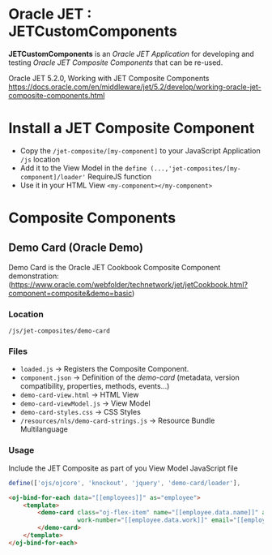 
# Oracle JET : JETCustomComponents

**JETCustomComponents** is an *Oracle JET Application* for developing and testing *Oracle JET Composite Components* that can be re-used.

Oracle JET 5.2.0, Working with JET Composite Components
https://docs.oracle.com/en/middleware/jet/5.2/develop/working-oracle-jet-composite-components.html

# Install a JET Composite Component
- Copy the ```/jet-composite/[my-component]``` to your JavaScript Application ```/js``` location
- Add it to the View Model in the ```define (...,'jet-composites/[my-component]/loader'``` RequireJS function
- Use it in your HTML View ```<my-component></my-component>```

# Composite Components

## Demo Card (Oracle Demo)

Demo Card is the Oracle JET Cookbook Composite Component demonstration: (https://www.oracle.com/webfolder/technetwork/jet/jetCookbook.html?component=composite&demo=basic)

### Location
```
/js/jet-composites/demo-card
```
### Files
- ```loaded.js```  -> Registers the Composite Component.
- ```component.json``` -> Definition of the *demo-card* (metadata, version compatibility, properties, methods, events...)
- ```demo-card-view.html``` -> HTML View
- ```demo-card-viewModel.js``` -> View Model
- ```demo-card-styles.css``` -> CSS Styles
- ```/resources/nls/demo-card-strings.js``` -> Resource Bundle Multilanguage

### Usage
Include the JET Composite as part of you View Model JavaScript file
```js
define(['ojs/ojcore', 'knockout', 'jquery', 'demo-card/loader'],
```
```html
<oj-bind-for-each data="[[employees]]" as="employee">
    <template>
        <demo-card class="oj-flex-item" name="[[employee.data.name]]" avatar="[[employee.data.avatar]]" work-title="[[employee.data.title]]"
                   work-number="[[employee.data.work]]" email="[[employee.data.email]]">
        </demo-card>
    </template>
</oj-bind-for-each>
```
